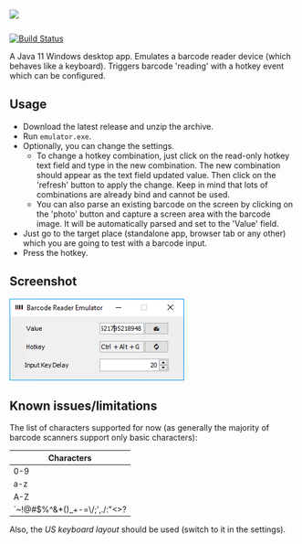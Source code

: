 # [<img src="https://github.com/oxcafedead/barcode-reader-emulator/raw/main/docs/barcode-emulator-logo.png">](https://oxcafedead.github.io/barcode-reader-emulator/)

[![Build Status](https://travis-ci.org/oxcafedead/barcode-reader-emulator.svg?branch=main)](https://travis-ci.org/oxcafedead/barcode-reader-emulator)

A Java 11 Windows desktop app. Emulates a barcode reader device (which behaves like a keyboard).
Triggers barcode 'reading' with a hotkey event which can be configured.

## Usage

- Download the latest release and unzip the archive. 
- Run `emulator.exe`.
- Optionally, you can change the settings.
    - To change a hotkey combination, just click on the read-only hotkey text field and type in the new combination. The new combination should appear as the text field updated value. Then click on the 'refresh' button to apply the change. Keep in mind that lots of combinations are already bind and cannot be used.
    - You can also parse an existing barcode on the screen by clicking on the 'photo' button and capture a screen area with the barcode image. It will be automatically parsed and set to the 'Value' field.
- Just go to the target place (standalone app, browser tab or any other) which you are going to test with a barcode input.
- Press the hotkey.

## Screenshot
![Screenshot](docs/screenshot.png)

## Known issues/limitations

The list of characters supported for now (as generally the majority of barcode scanners support only basic characters):

| Characters  |
| ------------- |
| 0-9  |
| a-z  |
| A-Z  |
| \`~!@#$%^&*()_+-=\\&sol;;',./:"<>? |

Also, the _US keyboard layout_ should be used (switch to it in the settings).
